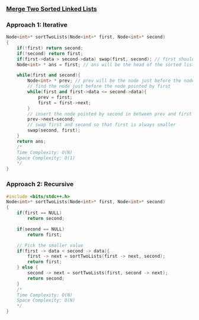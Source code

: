 ### [Merge Two Sorted Linked Lists](https://www.codingninjas.com/codestudio/problems/merge-two-sorted-linked-lists_8230729?challengeSlug=striver-sde-challenge&leftPanelTab=0)

### Approach 1: Iterative
```cpp
Node<int>* sortTwoLists(Node<int>* first, Node<int>* second)
{
    if(!first) return second;
    if(!second) return first;
    if(first->data > second->data) swap(first, second); // first should be smaller
    Node<int> * ans = first; // ans will be the head of the sorted list

    while(first and second){
        Node<int> * prev; // prev will be the node just before the node pointed by first
        // find the node just before the node pointed by first
        while(first and first->data <= second->data){
            prev = first;
            first = first->next;
        }
        // insert the node pointed by second in between prev and first
        prev->next=second;
        // swap first and second so that first is always smaller
        swap(second, first);
    }
    return ans;
    /*
    Time Complexity: O(N)
    Space Complexity: O(1)
    */
}
```

### Approach 2: Recursive
```cpp
#include <bits/stdc++.h>
Node<int>* sortTwoLists(Node<int>* first, Node<int>* second)
{
    if(first == NULL)
        return second;

    if(second == NULL)
        return first;

    // Pick the smaller value
    if(first -> data < second -> data){
        first -> next = sortTwoLists(first -> next, second);
        return first;
    } else {
        second -> next = sortTwoLists(first, second -> next);
        return second;
    }
    /*
    Time Complexity: O(N)
    Space Complexity: O(N)
    */
}
```